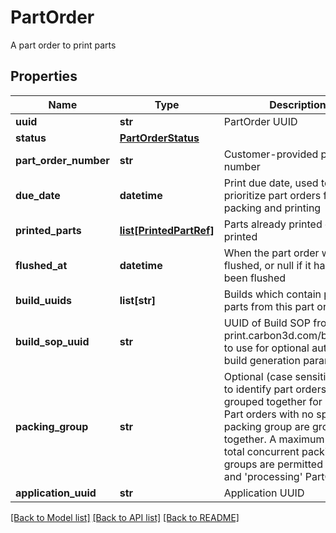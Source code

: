 # PartOrder

A part order to print parts
## Properties
Name | Type | Description | Notes
------------ | ------------- | ------------- | -------------
**uuid** | **str** | PartOrder UUID | [readonly] 
**status** | [**PartOrderStatus**](PartOrderStatus.md) |  | [optional] 
**part_order_number** | **str** | Customer-provided part order number | [optional] 
**due_date** | **datetime** | Print due date, used to prioritize part orders for packing and printing | 
**printed_parts** | [**list[PrintedPartRef]**](PrintedPartRef.md) | Parts already printed or to be printed | 
**flushed_at** | **datetime** | When the part order was flushed, or null if it has not been flushed | [optional] 
**build_uuids** | **list[str]** | Builds which contain printed parts from this part order. | [optional] 
**build_sop_uuid** | **str** | UUID of Build SOP from print.carbon3d.com/build_sops to use for optional automatic build generation parameters | [optional] 
**packing_group** | **str** | Optional (case sensitive) string to identify part orders to be grouped together for packing.   Part orders with no specified packing group are grouped together.   A maximum of 40 total concurrent packing groups are permitted for &#39;open&#39; and &#39;processing&#39; PartOrders.  | [optional] 
**application_uuid** | **str** | Application UUID | [optional] 

[[Back to Model list]](../README.md#documentation-for-models) [[Back to API list]](../README.md#documentation-for-api-endpoints) [[Back to README]](../README.md)


